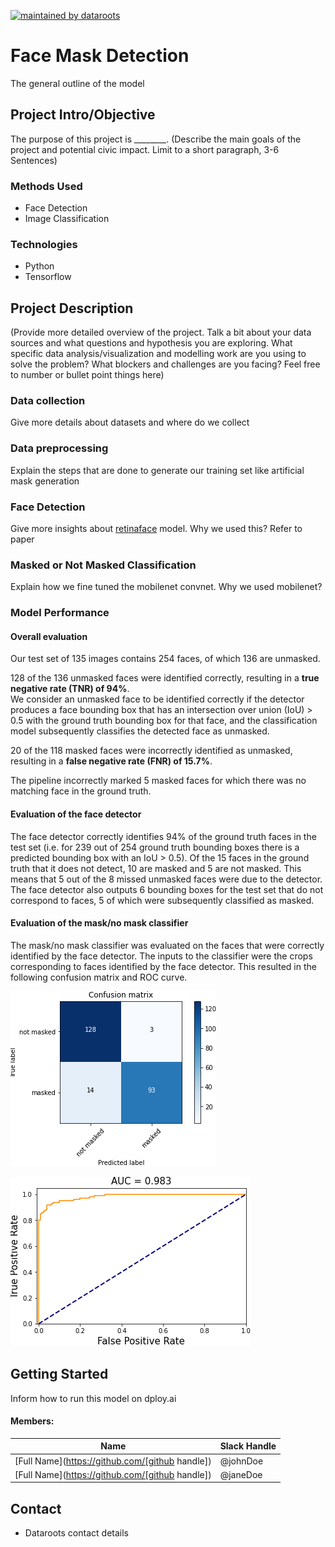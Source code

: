 [![maintained by dataroots](https://img.shields.io/badge/maintained%20by-dataroots-%2300b189)](https://dataroots.io)

# Face Mask Detection
The general outline of the model


## Project Intro/Objective
The purpose of this project is ________. (Describe the main goals of the project and potential civic impact. Limit to a short paragraph, 3-6 Sentences)


### Methods Used
* Face Detection
* Image Classification


### Technologies
* Python
* Tensorflow


## Project Description
(Provide more detailed overview of the project.  Talk a bit about your data sources and what questions and hypothesis you are exploring. What specific data analysis/visualization and modelling work are you using to solve the problem? What blockers and challenges are you facing?  Feel free to number or bullet point things here)

### Data collection
Give more details about datasets and where do we collect

### Data preprocessing
Explain the steps that are done to generate our training set like artificial mask generation

### Face Detection
Give more insights about [retinaface](https://github.com/peteryuX/retinaface-tf2) model. Why we used this? Refer to paper

### Masked or Not Masked Classification
Explain how we fine tuned the mobilenet convnet. Why we used mobilenet?

### Model Performance

#### Overall evaluation

Our test set of 135 images contains 254 faces, of which 136 are unmasked. 

128 of the 136 unmasked faces were identified correctly, resulting in a **true negative rate (TNR) of 94%**.\
We consider an unmasked face to be identified correctly if the detector produces a face bounding box that has an intersection over union (IoU) > 0.5 with the ground truth bounding box for that face, and the classification model subsequently classifies the detected face as unmasked.  

20 of the 118 masked faces were incorrectly identified as unmasked, resulting in a **false negative rate (FNR) of 15.7%**. 

The pipeline incorrectly marked 5 masked faces for which there was no matching face in the ground truth. 

#### Evaluation of the face detector

The face detector correctly identifies 94% of the ground truth faces in the test set (i.e. for 239 out of 254 ground truth bounding boxes there is a predicted bounding box with an IoU > 0.5). Of the 15 faces in the ground truth that it does not detect, 10 are masked and 5 are not masked. This means that 5 out of the 8 missed unmasked faces were due to the detector. \
The face detector also outputs 6 bounding boxes for the test set that do not correspond to faces, 5 of which were subsequently classified as masked.

#### Evaluation of the mask/no mask classifier

The mask/no mask classifier was evaluated on the faces that were correctly identified by the face detector. The inputs to the classifier were the crops corresponding to faces identified by the face detector. This resulted in the following confusion matrix and ROC curve. 

![](scripts/img/confusion.png "confusion matrix")

![](scripts/img/roc.png "ROC curve")


## Getting Started
Inform how to run this model on dploy.ai

#### Members:

|Name     |  Slack Handle   |
|---------|-----------------|
|[Full Name](https://github.com/[github handle])| @johnDoe        |
|[Full Name](https://github.com/[github handle]) |     @janeDoe    |

## Contact
* Dataroots contact details
